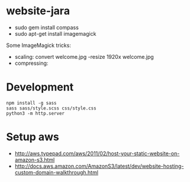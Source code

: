 website-jara
============

* sudo gem install compass
* sudo apt-get install imagemagick

Some ImageMagick tricks:
* scaling: convert welcome.jpg -resize 1920x  welcome.jpg
* compressing:

Development
===========
```
npm install -g sass
sass sass/style.scss css/style.css
python3 -m http.server
```

Setup aws
=========
* http://aws.typepad.com/aws/2011/02/host-your-static-website-on-amazon-s3.html
* http://docs.aws.amazon.com/AmazonS3/latest/dev/website-hosting-custom-domain-walkthrough.html

